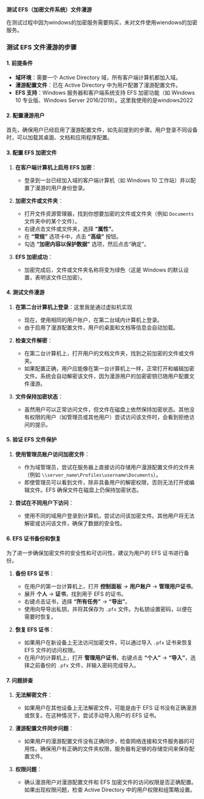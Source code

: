 **测试 EFS（加密文件系统）文件漫游** 

在测试过程中因为windows的加密服务需要购买，未对文件使用wiendows的加密服务。

### 测试 EFS 文件漫游的步骤

#### 1. 前提条件
- **域环境**：需要一个 Active Directory 域，所有客户端计算机都加入域。
- **漫游配置文件**：已在 Active Directory 中为用户配置了漫游配置文件。
- **EFS 支持**：Windows 服务器和客户端系统支持 EFS 加密功能（如 Windows 10 专业版、Windows Server 2016/2019）。这里我使用的是windows2022

#### 2. 配置漫游用户

首先，确保用户已经启用了漫游配置文件，如先前提到的步骤。用户登录不同设备时，可以加载其桌面、文档和应用程序配置。

#### 3. 配置 EFS 加密文件

1. **在客户端计算机上启用 EFS 加密**：
   - 登录到一台已经加入域的客户端计算机（如 Windows 10 工作站）并以配置了漫游的用户身份登录。
   
2. **加密文件或文件夹**：
   - 打开文件资源管理器，找到你想要加密的文件或文件夹（例如 `Documents` 文件夹中的某个文件）。
   - 右键点击文件或文件夹，选择 **“属性”**。
   - 在 **“常规”** 选项卡中，点击 **“高级”** 按钮。
   - 勾选 **“加密内容以保护数据”** 选项，然后点击“确定”。
   
3. **EFS 加密成功**：
   - 加密完成后，文件或文件夹名称将变为绿色（这是 Windows 的默认设置，表明该文件已加密）。

#### 4. 测试文件漫游

1. **在第二台计算机上登录**：这里我是通过虚拟机实现
   - 现在，使用相同的用户账户，在第二台域内计算机上登录。
   - 由于启用了漫游配置文件，用户的桌面和文档等信息会自动加载。

2. **检查文件解密**：
   - 在第二台计算机上，打开用户的文档文件夹，找到之前加密的文件或文件夹。
   - 如果配置正确，用户应能像在第一台计算机上一样，正常打开和编辑加密文件。系统会自动解密该文件，因为漫游用户的加密密钥已随用户配置文件漫游。

3. **文件保持加密状态**：
   - 虽然用户可以正常访问文件，但文件在磁盘上依然保持加密状态。其他没有权限的用户（如管理员或其他用户）尝试访问该文件时，会看到拒绝访问的提示。

#### 5. 验证 EFS 文件保护

1. **使用管理员账户访问加密文件**：
   - 作为域管理员，尝试在服务器上直接访问存储用户漫游配置文件的文件夹（例如 `\\server_name\Profiles\username\Documents`）。
   - 即使管理员可以看到文件，除非具备用户的解密权限，否则无法打开或编辑文件。EFS 确保文件在磁盘上仍保持加密状态。

2. **尝试在不同用户下访问**：
   - 使用不同的域用户登录到计算机，尝试访问该加密文件。其他用户将无法解密或访问该文件，确保了数据的安全性。

#### 6. EFS 证书备份和恢复

为了进一步确保加密文件的安全性和可访问性，建议为用户的 EFS 证书进行备份。

1. **备份 EFS 证书**：
   - 在用户的第一台计算机上，打开 **控制面板** -> **用户账户** -> **管理用户证书**。
   - 展开 **个人** -> **证书**，找到用于 EFS 的证书。
   - 右键点击证书，选择 **“所有任务”** -> **“导出”**。
   - 使用向导导出私钥，并将其保存为 `.pfx` 文件。为私钥设置密码，以便在需要时恢复。
   
2. **恢复 EFS 证书**：
   - 如果用户在新设备上无法访问加密文件，可以通过导入 `.pfx` 证书来恢复 EFS 文件的访问权限。
   - 在用户的计算机上，打开 **管理用户证书**，右键点击 **“个人”** -> **“导入”**，选择之前备份的 `.pfx` 文件，并输入密码完成导入。

#### 7. 问题排查

1. **无法解密文件**：
   - 如果用户在其他设备上无法解密文件，可能是由于 EFS 证书没有正确漫游或恢复。在这种情况下，尝试手动导入用户的 EFS 证书。

2. **漫游配置文件同步问题**：
   - 如果用户的漫游配置文件没有正确同步，检查网络连接和文件服务器的可用性。确保用户有正确的文件夹权限，服务器有足够的存储空间来保存配置文件。

3. **权限问题**：
   - 确认漫游用户对漫游配置文件和 EFS 加密文件的访问权限是否正确配置。如果出现权限问题，检查 Active Directory 中的用户权限和组策略设置。
